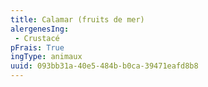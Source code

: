 ```yaml
---
title: Calamar (fruits de mer)
alergenesIng:
 - Crustacé
pFrais: True
ingType: animaux
uuid: 093bb31a-40e5-484b-b0ca-39471eafd8b8
---
```

